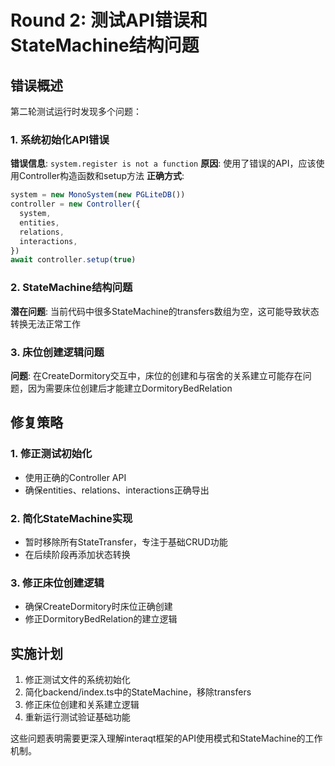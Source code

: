 # Round 2: 测试API错误和StateMachine结构问题

## 错误概述

第二轮测试运行时发现多个问题：

### 1. 系统初始化API错误
**错误信息**: `system.register is not a function`
**原因**: 使用了错误的API，应该使用Controller构造函数和setup方法
**正确方式**:
```typescript
system = new MonoSystem(new PGLiteDB())
controller = new Controller({
  system,
  entities,
  relations,
  interactions,
})
await controller.setup(true)
```

### 2. StateMachine结构问题
**潜在问题**: 当前代码中很多StateMachine的transfers数组为空，这可能导致状态转换无法正常工作

### 3. 床位创建逻辑问题
**问题**: 在CreateDormitory交互中，床位的创建和与宿舍的关系建立可能存在问题，因为需要床位创建后才能建立DormitoryBedRelation

## 修复策略

### 1. 修正测试初始化
- 使用正确的Controller API
- 确保entities、relations、interactions正确导出

### 2. 简化StateMachine实现
- 暂时移除所有StateTransfer，专注于基础CRUD功能
- 在后续阶段再添加状态转换

### 3. 修正床位创建逻辑
- 确保CreateDormitory时床位正确创建
- 修正DormitoryBedRelation的建立逻辑

## 实施计划

1. 修正测试文件的系统初始化
2. 简化backend/index.ts中的StateMachine，移除transfers
3. 修正床位创建和关系建立逻辑
4. 重新运行测试验证基础功能

这些问题表明需要更深入理解interaqt框架的API使用模式和StateMachine的工作机制。